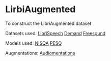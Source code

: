 # LirbiAugmented
To construct the LibriAugmented dataset

Datasets used:
[LibriSpeech](https://www.openslr.org/12)
[Demand](https://zenodo.org/records/1227121)
[Freesound](https://freesound.org)

Models used:
[NISQA](https://github.com/gabrielmittag/NISQA)
[PESQ](https://github.com/ludlows/PESQ)

Augmentations:
[Audiomentations](https://github.com/iver56/audiomentations)